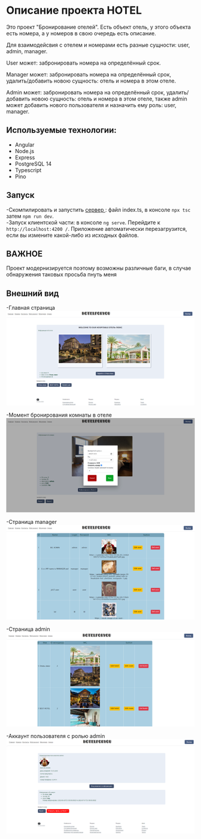 # Описание проекта HOTEL
Это проект "Бронирование отелей". Есть объект отель, у этого объекта есть номера, а у номеров в свою очередь есть описание.

Для взаимодейсвия с отелем и номерами есть разные сущности: user, admin, manager.

User может: забронировать номера на определённый срок.

Manager может: забронировать номера на определённый срок, удалить/добавить новою сущность: отель и номера в этом отеле.

Admin может: забронировать номера на определённый срок, удалить/добавить новою сущность: отель и номера в этом отеле, также admin может добавить нового пользователя и назначить ему роль: user, manager.

## Используемые технологии:
- Angular
- Node.js
- Express
- PostgreSQL 14
- Typescript
- Pino

## Запуск 
-Скомпилировать и запустить [сервер ](https://github.com/bublik-liquidator/backend-for-Hotel): файл index.ts, в консоле `npx tsc` затем `npm run dev`.  
-Запуск клиентской части: в консоле `ng serve`. Перейдите к `http://localhost:4200 /`. Приложение автоматически перезагрузится, если вы измените какой-либо из исходных файлов.

## ВАЖНОЕ
Проект модернизируется поэтому возможны различные баги, в случае обнаружения таковых просьба пнуть меня

## Внешний вид
-Главная страница
![alt text](pictures/1.png)

-Момент бронирования комнаты в отеле
![alt text](pictures/2.png)

-Страница manager
![alt text](pictures/3.png)


-Страница admin
![alt text](pictures/4.png)

-Аккаунт пользователя с ролью admin
![alt text](pictures/6.png)
